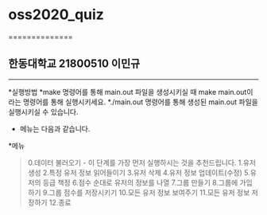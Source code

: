 # oss2020_quiz
==============
## 한동대학교 21800510 이민규 
----------------------------

*실행방법
  *make 명령어를 통해 main.out 파일을 생성시키실 때 make main.out이라는 명령어를 통해 실행시키세요.
  *./main.out 명령어를 통해 생성된 main.out 파일을 실행시키실 수 있습니다.

+ 메뉴는 다음과 같습니다.

*메뉴
  > 0.데이터 불러오기 - 이 단계를 가장 먼저 실행하시는 것을 추천드립니다.
  > 1.유저 생성
  > 2.특정 유저 정보 읽어들이기
  > 3.유저 삭제
  > 4.유저 정보 업데이트(수정)
  > 5.유저의 등급 책정
  > 6.점수 순대로 유저의 정보를 나열
  > 7.그룹 만들기
  > 8.그룹에 가입하기
  > 9.그룹 점수를 저장시키기
  > 10.모든 유저 정보 보여주기
  > 11.모든 유저 정보 저장하기
  > 12.종료
